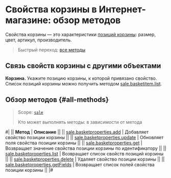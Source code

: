 # Свойства корзины в Интернет-магазине: обзор методов

Свойства корзины — это характеристики [позиций корзины](../basket-item/index.md): размер, цвет, артикул, производитель.

> Быстрый переход: [все методы](#all-methods)

## Связь свойств корзины с другими объектами

**Корзина.** Укажите позицию корзины, к которой привязано свойство. Список позиций корзины можно получить методом [sale.basketitem.list](../basket-item/sale-basket-item-list.md).

## Обзор методов {#all-methods}

> Scope: [`sale`](../../scopes/permissions.md)
>
> Кто может выполнять методы: в зависимости от метода

#|
|| **Метод** | **Описание** ||
|| [sale.basketproperties.add](./sale-basket-properties-add.md) | Добавляет свойство позиции корзины ||
|| [sale.basketproperties.update](./sale-basket-properties-update.md) | Обновляет поля свойства позиции корзины ||
|| [sale.basketproperties.get](./sale-basket-properties-get.md) | Возвращает значение свойства позиции корзины по идентификатору ||
|| [sale.basketproperties.list](./sale-basket-properties-list.md) | Возвращает список свойств позиций корзины ||
|| [sale.basketproperties.delete](./sale-basket-properties-delete.md) | Удаляет свойство позиции корзины ||
|| [sale.basketproperties.getFields](./sale-basket-properties-get-fields.md) | Возвращает список полей свойства позиции корзины ||
|#